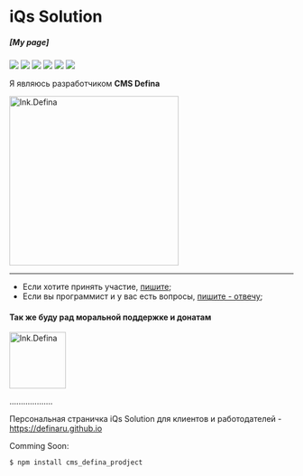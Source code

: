 # iQs Solution 
##### [My page]

![](https://img.shields.io/github/stars/pandao/editor.md.svg) 
![](https://img.shields.io/github/forks/pandao/editor.md.svg) 
![](https://img.shields.io/github/tag/pandao/editor.md.svg) 
![](https://img.shields.io/github/release/pandao/editor.md.svg) 
![](https://img.shields.io/github/issues/pandao/editor.md.svg) 
![](https://img.shields.io/bower/v/editor.md.svg)

Я являюсь разработчиком **CMS Defina**
<p align="left">
    <a href="https://defina.ru/app/cms_defina" target="_blank">
        <img src="https://definaru.github.io/assets/images/300.png" width="300" alt="Ink.Defina" />
    </a>
</p>

***

- Если хотите принять участие, [пишите](https://github.com/definaru/definaru.github.io/issues);
- Если вы программист и у вас есть вопросы, [пишите - отвечу](https://qna.habr.com/user/Isolution666);




#### Так же буду рад моральной поддержке и донатам

<a href="https://paypal.me/rayvaigmi" target="_blank">
    <img src="https://www.paypalobjects.com/images/shared/paypal-logo-129x32.svg" width="100" alt="Ink.Defina" />
</a>

...................

Персональная страничка iQs Solution для клиентов и работодателей - https://definaru.github.io

Comming Soon:

`$ npm install cms_defina_prodject`
